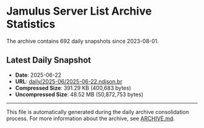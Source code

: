 # Jamulus Server List Archive Statistics

The archive contains 692 daily snapshots since 2023-08-01.

## Latest Daily Snapshot

- **Date**: 2025-06-22
- **URL**: [daily/2025-06/2025-06-22.ndjson.br](https://jamulus-archive.ap-south-1.linodeobjects.com/main/daily/2025-06/2025-06-22.ndjson.br)
- **Compressed Size**: 391.29 KB (400,683 bytes)
- **Uncompressed Size**: 48.52 MB (50,872,753 bytes)

---

This file is automatically generated during the daily archive consolidation process.
For more information about the archive, see [ARCHIVE.md](ARCHIVE.md).
